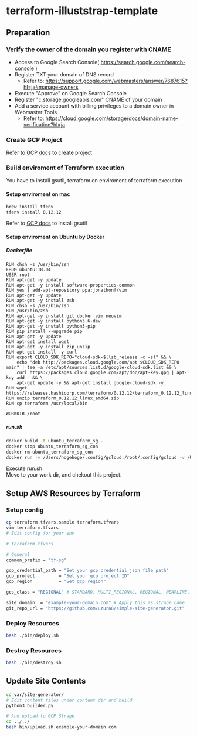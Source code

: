 # terraform-illuststrap-template

## Preparation
### Verify the owner of the domain you register with CNAME
* Access to Google Search Console( https://search.google.com/search-console )
* Register TXT your domain of DNS record
    + Refer to: https://support.google.com/webmasters/answer/7687615?hl=ja#manage-owners
* Execute "Approve" on Google Search Console
* Register "c.storage.googleapis.com" CNAME of your domain 
* Add a service account with billing privileges to a domain owner in Webmaster Tools
    * Refer to: https://cloud.google.com/storage/docs/domain-name-verification?hl=ja



### Create GCP Project

Refer to [GCP docs](https://cloud.google.com/resource-manager/docs/creating-managing-projects) to create project



### Build enviroment of Terraform execution
You have to install gsutil, terraform on enviroment of terraform execution



#### Setup enviroment on mac

```bash
brew install tfenv
tfenv install 0.12.12
```
Refer to [GCP docs](https://cloud.google.com/storage/docs/gsutil_install) to install gsutil



#### Setup enviroment on Ubuntu by Docker

##### Dockerfile

```
RUN chsh -s /usr/bin/zsh
FROM ubuntu:18.04
USER root
RUN apt-get -y update
RUN apt-get -y install software-properties-common
RUN yes | add-apt-repository ppa:jonathonf/vim
RUN apt-get -y update
RUN apt-get -y install zsh
RUN chsh -s /usr/bin/zsh
RUN /usr/bin/zsh
RUN apt-get -y install git docker vim neovim
RUN apt-get -y install python3.6-dev
RUN apt-get -y install python3-pip
RUN pip install --upgrade pip
RUN apt-get -y update
RUN apt-get install wget
RUN apt-get -y install zip unzip
RUN apt-get install -y curl
RUN export CLOUD_SDK_REPO="cloud-sdk-$(lsb_release -c -s)" && \
    echo "deb http://packages.cloud.google.com/apt $CLOUD_SDK_REPO main" | tee -a /etc/apt/sources.list.d/google-cloud-sdk.list && \
    curl https://packages.cloud.google.com/apt/doc/apt-key.gpg | apt-key add - && \
    apt-get update -y && apt-get install google-cloud-sdk -y
RUN wget https://releases.hashicorp.com/terraform/0.12.12/terraform_0.12.12_linux_amd64.zip
RUN unzip terraform_0.12.12_linux_amd64.zip
RUN cp terraform /usr/local/bin

WORKDIR /root
```

##### run.sh
```bash
docker build -t ubuntu_terraform_sg .
docker stop ubuntu_terraform_sg_con
docker rm ubuntu_terraform_sg_con
docker run -v /Users/hogehoge/.config/gcloud:/root/.config/gcloud -v /Users/hogehoge/.vim:/root/.vim -it --name ubuntu_terraform_sg_con ubuntu_terraform_sg:latest /bin/bash
```
Execute run.sh  
Move to your work dir, and chekout this project.




## Setup AWS Resources by Terraform
### Setup config

```bash
cp terraform.tfvars.sample terraform.tfvars
vim terraform.tfvars
# Edit config for your env
```

```bash
# terraform.tfvars

# General
common_prefix = "tf-sg"

gcp_credential_path = "Set your gcp credential json file path"
gcp_project         = "Set your gcp project ID"
gcp_region          = "Set gcp region"

gcs_class = "REGIONAL" # STANDARD, MULTI_REGIONAL, REGIONAL, NEARLINE, COLDLINE

site_domain  = "example-your-domain.com" # Apply this as strage name
git_repo_url = "https://github.com/uzura8/simple-site-generator.git"
```

### Deploy Resources

```bash
bash ./bin/deploy.sh
```

### Destroy Resources

```bash
bash ./bin/destroy.sh
```



## Update Site Contents

````bash
cd var/site-generator/
# Edit content files under content dir and build
python3 builder.py

# And upload to GCP Strage
cd ../../
bash bin/upload.sh example-your-domain.com
````
